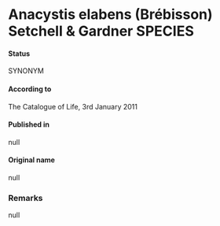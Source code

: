 # Anacystis elabens (Brébisson) Setchell & Gardner SPECIES

#### Status
SYNONYM

#### According to
The Catalogue of Life, 3rd January 2011

#### Published in
null

#### Original name
null

### Remarks
null